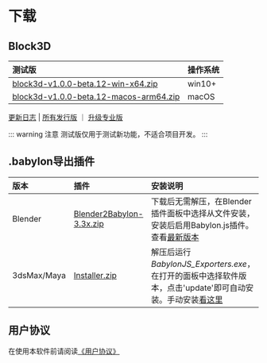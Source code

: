 # 下载

## Block3D <Badge type="warning" text="beta" />

|测试版 |操作系统 |
|:-----|:-------|
|[block3d-v1.0.0-beta.12-win-x64.zip][1]    |win10+  |
|[block3d-v1.0.0-beta.12-macos-arm64.zip][2]|macOS   |

[更新日志](./changelog.md) | [所有发行版][release] ｜ [升级专业版](./professional-versions.md)

[1]:https://github.com/zjbcool/block3d/releases/download/v1.0.0-beta.12/block3d-v1.0.0-beta.12-win-x64.zip
[2]:https://github.com/zjbcool/block3d/releases/download/v1.0.0-beta.12/block3d-v1.0.0-beta.12-macos-arm64.zip
[release]:https://github.com/zjbcool/block3d/releases

::: warning 注意
测试版仅用于测试新功能，不适合项目开发。
:::

## .babylon导出插件 <Badge type="info" text="可选" />

|版本        |插件                                       |安装说明|
|:----------|:------------------------------------------|:----|
|Blender    |[Blender2Babylon-3.3x.zip][Blender2Babylon]|下载后无需解压，在Blender插件面板中选择从文件安装，安装后启用Babylon.js插件。查看[最新版本][Blender2BabylonLatest]|
|3dsMax/Maya|[Installer.zip][maxmaya]|解压后运行*BabylonJS_Exporters.exe*，在打开的面板中选择软件版本，点击'update'即可自动安装。手动安装[看这里][maxmaya-latest]|

[Blender2Babylon]:https://github.com/BabylonJS/BlenderExporter/blob/master/Blender2Babylon-3.3x.zip
[Blender2BabylonLatest]:https://github.com/BabylonJS/BlenderExporter
[maxmaya]:https://github.com/BabylonJS/Exporters/releases/download/Release20221031.2/Installer.zip
[maxmaya-latest]:https://github.com/BabylonJS/Exporters/releases

## 用户协议

在使用本软件前请阅读[《用户协议》](./license.md)
